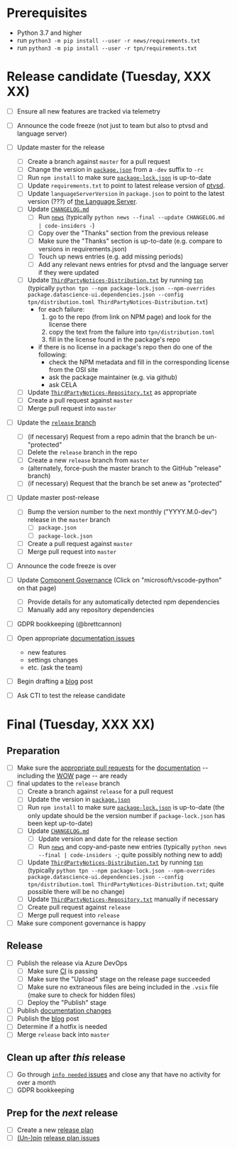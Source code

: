 # Prerequisites

* Python 3.7 and higher
* run `python3 -m pip install --user -r news/requirements.txt`
* run `python3 -m pip install --user -r tpn/requirements.txt`


# Release candidate (Tuesday, XXX XX)

- [ ] Ensure all new features are tracked via telemetry
- [ ] Announce the code freeze (not just to team but also to ptvsd and language server)
- [ ] Update master for the release
   - [ ] Create a branch against `master` for a pull request
   - [ ] Change the version in [`package.json`](https://github.com/Microsoft/vscode-python/blob/master/package.json) from a `-dev` suffix to `-rc`
   - [ ] Run `npm install` to make sure [`package-lock.json`](https://github.com/Microsoft/vscode-python/blob/master/package.json) is up-to-date
   - [ ] Update `requirements.txt` to point to latest release version of [ptvsd](https://github.com/microsoft/ptvsd).
   - [ ] Update `languageServerVersion` in `package.json` to point to the latest version (???) of [the Language Server](https://github.com/Microsoft/python-language-server).
   - [ ] Update [`CHANGELOG.md`](https://github.com/Microsoft/vscode-python/blob/master/CHANGELOG.md)
      - [ ] Run [`news`](https://github.com/Microsoft/vscode-python/tree/master/news) (typically `python news --final --update CHANGELOG.md | code-insiders -`)
      - [ ] Copy over the "Thanks" section from the previous release
      - [ ] Make sure the "Thanks" section is up-to-date (e.g. compare to versions in requirements.json)
      - [ ] Touch up news entries (e.g. add missing periods)
      - [ ] Add any relevant news entries for ptvsd and the language server if they were updated
   - [ ] Update [`ThirdPartyNotices-Distribution.txt`](https://github.com/Microsoft/vscode-python/blob/master/ThirdPartyNotices-Distribution.txt) by running [`tpn`](https://github.com/Microsoft/vscode-python/tree/master/tpn) (typically `python tpn --npm package-lock.json --npm-overrides package.datascience-ui.dependencies.json --config tpn/distribution.toml ThirdPartyNotices-Distribution.txt`)
      * for each failure:
         1. go to the repo (from link on NPM page) and look for the license there
         1. copy the text from the failure into `tpn/distribution.toml`
         1. fill in the license found in the package's repo
      * if there is no license in a package's repo then do one of the following:
         + check the NPM metadata and fill in the corresponding license from the OSI site
         + ask the package maintainer (e.g. via github)
         + ask CELA
   - [ ] Update [`ThirdPartyNotices-Repository.txt`](https://github.com/Microsoft/vscode-python/blob/master/ThirdPartyNotices-Repository.txt) as appropriate
   - [ ] Create a pull request against `master`
   - [ ] Merge pull request into `master`
- [ ] Update the [`release` branch](https://github.com/microsoft/vscode-python/branches)
   - [ ] (if necessary) Request from a repo admin that the branch be un-"protected"
   - [ ] Delete the `release` branch in the repo
   - [ ] Create a new `release` branch from `master`
   - (alternately, force-push the master branch to the GitHub "release" branch)
   - [ ] (if necessary) Request that the branch be set anew as "protected"
- [ ] Update master post-release
   - [ ] Bump the version number to the next monthly ("YYYY.M.0-dev") release in the `master` branch
      - [ ] `package.json`
      - [ ] `package-lock.json`
   - [ ] Create a pull request against `master`
   - [ ] Merge pull request into `master`
- [ ] Announce the code freeze is over
- [ ] Update [Component Governance](https://dev.azure.com/ms/vscode-python/_componentGovernance) (Click on "microsoft/vscode-python" on that page)
  - [ ] Provide details for any automatically detected npm dependencies
  - [ ] Manually add any repository dependencies
- [ ] GDPR bookkeeping (@brettcannon)
- [ ] Open appropriate [documentation issues](https://github.com/microsoft/vscode-docs/issues?q=is%3Aissue+is%3Aopen+label%3Apython)
   + new features
   + settings changes
   + etc. (ask the team)
- [ ] Begin drafting a [blog](http://aka.ms/pythonblog) post
- [ ] Ask CTI to test the release candidate


# Final (Tuesday, XXX XX)

## Preparation

- [ ] Make sure the [appropriate pull requests](https://github.com/microsoft/vscode-docs/pulls) for the [documentation](https://code.visualstudio.com/docs/python/python-tutorial) -- including the [WOW](https://code.visualstudio.com/docs/languages/python) page -- are ready
- [ ] final updates to the `release` branch
   - [ ] Create a branch against `release` for a pull request
   - [ ] Update the version in [`package.json`](https://github.com/Microsoft/vscode-python/blob/master/package.json)
   - [ ] Run `npm install` to make sure [`package-lock.json`](https://github.com/Microsoft/vscode-python/blob/master/package.json) is up-to-date (the only update should be the version number if `package-lock.json` has been kept up-to-date)
   - [ ] Update [`CHANGELOG.md`](https://github.com/Microsoft/vscode-python/blob/master/CHANGELOG.md)
      - [ ] Update version and date for the release section
      - [ ] Run [`news`](https://github.com/Microsoft/vscode-python/tree/master/news) and copy-and-paste new entries (typically `python news --final | code-insiders -`; quite possibly nothing new to add)
   - [ ] Update [`ThirdPartyNotices-Distribution.txt`](https://github.com/Microsoft/vscode-python/blob/master/ThirdPartyNotices-Distribution.txt) by running [`tpn`](https://github.com/Microsoft/vscode-python/tree/master/tpn) (typically `python tpn --npm package-lock.json --npm-overrides package.datascience-ui.dependencies.json --config tpn/distribution.toml ThirdPartyNotices-Distribution.txt`; quite possible there will be no change)
   - [ ] Update [`ThirdPartyNotices-Repository.txt`](https://github.com/Microsoft/vscode-python/blob/master/ThirdPartyNotices-Repository.txt) manually if necessary
   - [ ] Create pull request against `release`
   - [ ] Merge pull request into `release`
- [ ] Make sure component governance is happy

## Release

- [ ] Publish the release via Azure DevOps
   - [ ] Make sure [CI](https://github.com/Microsoft/vscode-python/blob/master/CONTRIBUTING.md) is passing
   - [ ] Make sure the "Upload" stage on the release page succeeded
   - [ ] Make sure no extraneous files are being included in the `.vsix` file (make sure to check for hidden files)
   - [ ] Deploy the "Publish" stage
- [ ] Publish [documentation changes](https://github.com/Microsoft/vscode-docs/pulls?q=is%3Apr+is%3Aopen+label%3Apython)
- [ ] Publish the [blog](http://aka.ms/pythonblog) post
- [ ] Determine if a hotfix is needed
- [ ] Merge `release` back into `master`

## Clean up after _this_ release
- [ ] Go through [`info needed` issues](https://github.com/Microsoft/vscode-python/issues?utf8=%E2%9C%93&q=is%3Aopen+label%3A%22info+needed%22+sort%3Acreated-asc+-label%3A%22data+science%22) and close any that have no activity for over a month
- [ ] GDPR bookkeeping

## Prep for the _next_ release
- [ ] Create a new [release plan](https://github.com/Microsoft/vscode-python/edit/master/.github/release_plan.md)
- [ ] [(Un-)pin](https://help.github.com/en/articles/pinning-an-issue-to-your-repository) [release plan issues](https://github.com/Microsoft/vscode-python/labels/release%20plan)
